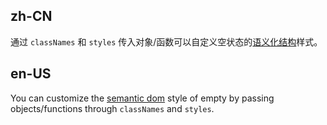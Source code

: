 ## zh-CN

通过 `classNames` 和 `styles` 传入对象/函数可以自定义空状态的[语义化结构](#semantic-dom)样式。

## en-US

You can customize the [semantic dom](#semantic-dom) style of empty by passing objects/functions through `classNames` and `styles`.

